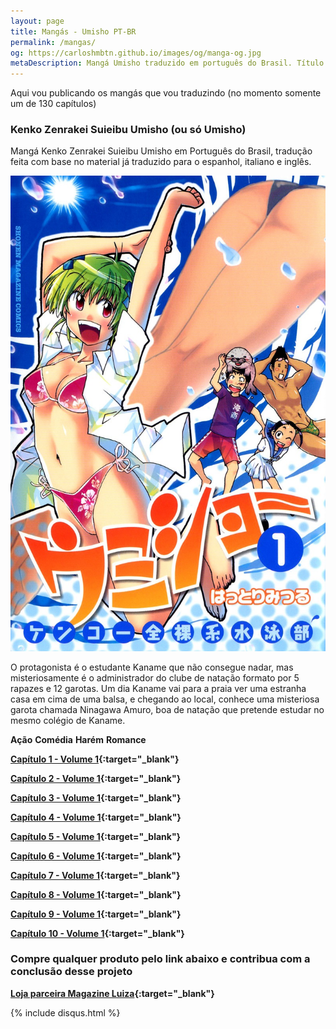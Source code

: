 ```yaml
---
layout: page
title: Mangás - Umisho PT-BR
permalink: /mangas/
og: https://carloshmbtn.github.io/images/og/manga-og.jpg
metaDescription: Mangá Umisho traduzido em português do Brasil. Título completo - Kenko Zenrakei Suieibu Umisho
---
```


Aqui vou publicando os mangás que vou traduzindo (no momento somente um de 130 capítulos)

### Kenko Zenrakei Suieibu Umisho (ou só Umisho)

Mangá Kenko Zenrakei Suieibu Umisho em Português do Brasil, tradução feita com base no material já traduzido para o espanhol, italiano e inglês.

![Umisho](/images/umisho.jpg)

O protagonista é o estudante Kaname que não consegue nadar, mas misteriosamente é o administrador do clube de natação formato por 5 rapazes e 12 garotas. Um dia Kaname vai para a praia ver uma estranha casa em cima de uma balsa, e chegando ao local, conhece uma misteriosa garota chamada Ninagawa Amuro, boa de natação que pretende estudar no mesmo colégio de Kaname.

**Ação** 
**Comédia** 
**Harém** 
**Romance**

**[Capítulo 1 - Volume 1](/mangas/umisho/umisho1.pdf){:target="_blank"}**

**[Capítulo 2 - Volume 1](/mangas/umisho/umisho2.pdf){:target="_blank"}**

**[Capítulo 3 - Volume 1](/mangas/umisho/umisho3.pdf){:target="_blank"}**

**[Capítulo 4 - Volume 1](/mangas/umisho/umisho4.pdf){:target="_blank"}**

**[Capítulo 5 - Volume 1](/mangas/umisho/umisho5.pdf){:target="_blank"}**

**[Capítulo 6 - Volume 1](https://www.mediafire.com/file/yqrst0vicyrwl8q/umisho6.pdf/file){:target="_blank"}**

**[Capítulo 7 - Volume 1](https://www.mediafire.com/file/9ime0hrca210tr7/umisho7.pdf/file){:target="_blank"}**

**[Capítulo 8 - Volume 1](http://www.mediafire.com/file/11kf3hk9vrw4w8w/umisho8.pdf/file){:target="_blank"}**

**[Capítulo 9 - Volume 1](https://www.mediafire.com/file/u1uou5oy8ian2ru/umisho9.pdf/file){:target="_blank"}**

**[Capítulo 10 - Volume 1](https://www.mediafire.com/file/15e1z31mwgq3hqj/umisho10.pdf/file){:target="_blank"}**

### Compre qualquer produto pelo link abaixo e contribua com a conclusão desse projeto

**[Loja parceira Magazine Luiza](https://www.magazinevoce.com.br/magazinevocesonline/){:target="_blank"}**

{% include disqus.html %}